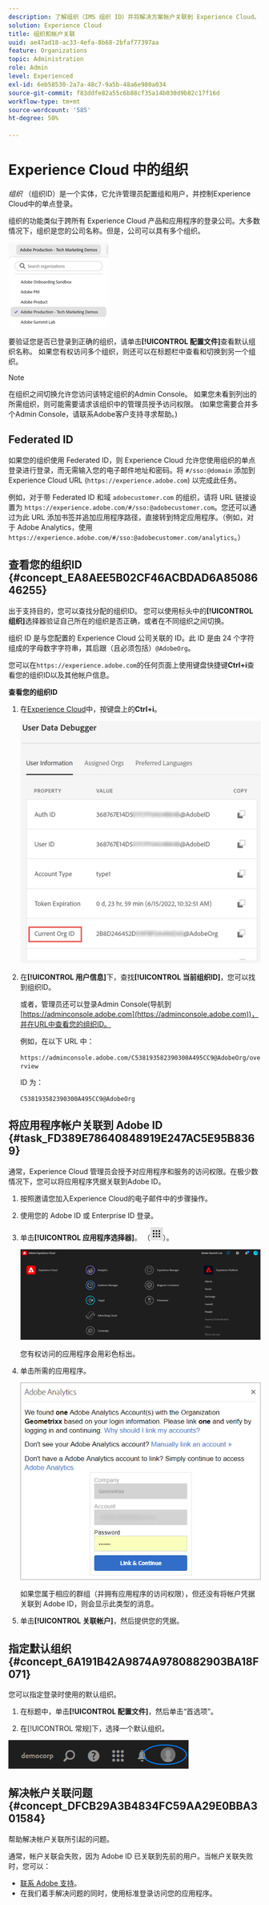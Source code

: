 ```yaml
---
description: 了解组织（IMS 组织 ID）并将解决方案帐户关联到 Experience Cloud。
solution: Experience Cloud
title: 组织和帐户关联
uuid: ae47ad18-ac33-4efa-8b68-2bfaf77397aa
feature: Organizations
topic: Administration
role: Admin
level: Experienced
exl-id: 6eb58530-2a7a-48c7-9a5b-48a6e980a034
source-git-commit: f83ddfe82a55c6b88cf35a14b030d9b82c17f16d
workflow-type: tm+mt
source-wordcount: '585'
ht-degree: 50%

---
```


# Experience Cloud 中的组织

*组织* （组织ID）是一个实体，它允许管理员配置组和用户，并控制Experience Cloud中的单点登录。

组织的功能类似于跨所有 Experience Cloud 产品和应用程序的登录公司。大多数情况下，组织是您的公司名称。但是，公司可以具有多个组织。

![Experience Cloud组织](../assets/organizations-menu.png)

要验证您是否已登录到正确的组织，请单击&#x200B;**[!UICONTROL 配置文件]**&#x200B;查看默认组织名称。 如果您有权访问多个组织，则还可以在标题栏中查看和切换到另一个组织。

>[!NOTE]
>
>在组织之间切换允许您访问该特定组织的Admin Console。 如果您未看到列出的所需组织，则可能需要请求该组织中的管理员授予访问权限。 (如果您需要合并多个Admin Console，请联系Adobe客户支持寻求帮助。)

## Federated ID

如果您的组织使用 Federated ID，则 Experience Cloud 允许您使用组织的单点登录进行登录，而无需输入您的电子邮件地址和密码。将 `#/sso:@domain` 添加到 Experience Cloud URL (`https://experience.adobe.com`) 以完成此任务。

例如，对于带 Federated ID 和域 `adobecustomer.com` 的组织，请将 URL 链接设置为 `https://experience.adobe.com/#/sso:@adobecustomer.com`。您还可以通过为此 URL 添加书签并追加应用程序路径，直接转到特定应用程序。（例如，对于 Adobe Analytics，使用 `https://experience.adobe.com/#/sso:@adobecustomer.com/analytics`。）

## 查看您的组织ID {#concept_EA8AEE5B02CF46ACBDAD6A8508646255}

出于支持目的，您可以查找分配的组织ID。 您可以使用标头中的&#x200B;**[!UICONTROL 组织]**&#x200B;选择器验证自己所在的组织是否正确，或者在不同组织之间切换。

组织 ID 是与您配置的 Experience Cloud 公司关联的 ID。此 ID 是由 24 个字符组成的字母数字字符串，其后跟（且必须包括）`@AdobeOrg`。

您可以在`https://experience.adobe.com`的任何页面上使用键盘快捷键&#x200B;**Ctrl+i**&#x200B;查看您的组织ID以及其他帐户信息。

**查看您的组织ID**

1. 在[Experience Cloud](https://experience.adobe.com)中，按键盘上的&#x200B;**Ctrl+i**。

   ![已分配组织 ID](../assets/assigned-organization.png)

1. 在&#x200B;**[!UICONTROL 用户信息]**&#x200B;下，查找&#x200B;**[!UICONTROL 当前组织ID]**，您可以找到组织ID。

   或者，管理员还可以登录Admin Console(导航到[https://adminconsole.adobe.com](https://adminconsole.adobe.com))，并在URL中查看您的组织ID。

   例如，在以下 URL 中：

   `https://adminconsole.adobe.com/C538193582390300A495CC9@AdobeOrg/overview`

   ID 为：

   `C538193582390300A495CC9@AdobeOrg`

## 将应用程序帐户关联到 Adobe ID {#task_FD389E78640848919E247AC5E95B8369}

通常，Experience Cloud 管理员会授予对应用程序和服务的访问权限。在极少数情况下，您可以将应用程序凭据关联到Adobe ID。

1. 按照邀请您加入Experience Cloud的电子邮件中的步骤操作。

1. 使用您的 Adobe ID 或 Enterprise ID 登录。

1. 单击&#x200B;**[!UICONTROL 应用程序选择器]**。 （![菜单](../assets/apps-icon.png)）。

   ![将应用程序帐户关联到 Adobe ID](../assets/solutions-active.png)

   您有权访问的应用程序会用彩色标出。

1. 单击所需的应用程序。

   ![单击您的应用程序](../assets/analytics-link-accounts.png)

   如果您属于相应的群组（并拥有应用程序的访问权限），但还没有将帐户凭据关联到 Adobe ID，则会显示此类型的消息。

1. 单击&#x200B;**[!UICONTROL 关联帐户]**，然后提供您的凭据。

## 指定默认组织 {#concept_6A191B42A9874A9780882903BA18F071}

您可以指定登录时使用的默认组织。

1. 在标题中，单击&#x200B;**[!UICONTROL 配置文件]**，然后单击“首选项”。

1. 在[!UICONTROL 常规]下，选择一个默认组织。


![编辑轮廓](../assets/edit-profile.png)

## 解决帐户关联问题 {#concept_DFCB29A3B4834FC59AA29E0BBA301584}

帮助解决帐户关联所引起的问题。

通常，帐户关联会失败，因为 Adobe ID 已关联到先前的用户。当帐户关联失败时，您可以：

* [联系 Adobe 支持](https://experienceleague.adobe.com/?support-solution=General#support)。
* 在我们着手解决问题的同时，使用标准登录访问您的应用程序。
